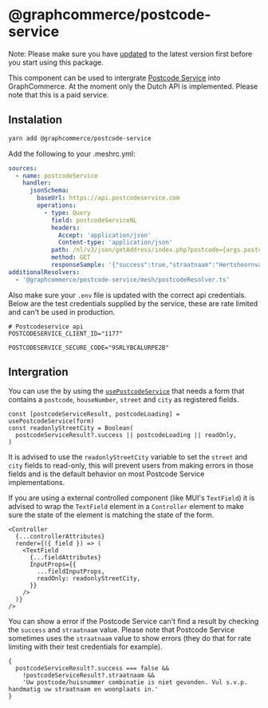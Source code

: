 # @graphcommerce/postcode-service

Note: Please make sure you have
[updated](https://www.graphcommerce.org/docs/upgrading) to the latest version
first before you start using this package.

This component can be used to intergrate
[Postcode Service](https://postcodeservice.com/) into GraphCommerce. At the
moment only the Dutch API is implemented. Please note that this is a paid
service.

## Instalation

```bash
yarn add @graphcommerce/postcode-service
```

Add the following to your .meshrc.yml:

```yml
sources:
  - name: postcodeService
    handler:
      jsonSchema:
        baseUrl: https://api.postcodeservice.com
        operations:
          - type: Query
            field: postcodeServiceNL
            headers:
              Accept: 'application/json'
              Content-type: 'application/json'
            path: /nl/v3/json/getAddress/index.php?postcode={args.postcode}&huisnummer={args.housenumber}&client_id={env.POSTCODESERVICE_CLIENT_ID}&secure_code={env.POSTCODESERVICE_SECURE_CODE}
            method: GET
            responseSample: '{"success":true,"straatnaam":"Hertshoornvaren","woonplaats":"Bergschenhoek"}'
additionalResolvers:
  - '@graphcommerce/postcode-service/mesh/postcodeResolver.ts'
```

Also make sure your `.env` file is updated with the correct api credentials.
Below are the test credentials supplied by the service, these are rate limited
and can't be used in production.

```
# Postcodeservice api
POSTCODESERVICE_CLIENT_ID="1177"

POSTCODESERVICE_SECURE_CODE="9SRLYBCALURPE2B"
```

## Intergration

You can use the by using the
[`usePostcodeService`](./components/PostcodeService.tsx) that needs a form that
contains a `postcode`, `houseNumber`, `street` and `city` as registered fields.

```tsx
const [postcodeServiceResult, postcodeLoading] = usePostcodeService(form)
const readonlyStreetCity = Boolean(
  postcodeServiceResult?.success || postcodeLoading || readOnly,
)
```

It is advised to use the `readonlyStreetCity` variable to set the `street` and
`city` fields to read-only, this will prevent users from making errors in those
fields and is the default behavior on most Postcode Service implementations.

If you are using a external controlled component (like MUI's `TextField`) it is
advised to wrap the `TextField` element in a `Controller` element to make sure
the state of the element is matching the state of the form.

```tsx
<Controller
  {...controllerAttributes}
  render={({ field }) => (
    <TextField
      {...fieldAttributes}
      InputProps={{
        ...fieldInputProps,
        readOnly: readonlyStreetCity,
      }}
    />
  )}
/>
```

You can show a error if the Postcode Service can't find a result by checking the
`success` and `straatnaam` value. Please note that Postcode Service sometimes
uses the `straatnaam` value to show errors (they do that for rate limiting with
their test credentials for example).

```tsx
{
  postcodeServiceResult?.success === false &&
    !postcodeServiceResult?.straatnaam &&
    'Uw postcode/huisnummer combinatie is niet gevonden. Vul s.v.p. handmatig uw straatnaam en woonplaats in.'
}
```
